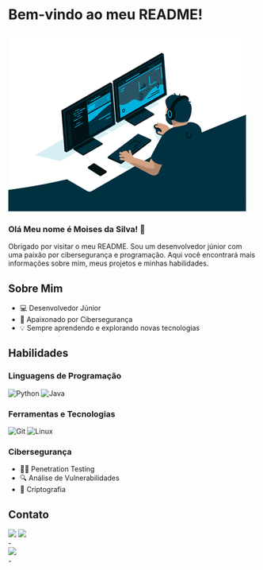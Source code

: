 # Bem-vindo ao meu README!

![Banner](homem_na_mesa.gif)

### Olá Meu nome é Moises da Silva! 👋
Obrigado por visitar o meu README. Sou um desenvolvedor júnior com uma paixão por cibersegurança e programação. Aqui você encontrará mais informações sobre mim, meus projetos e minhas habilidades.

## Sobre Mim
- 💻 Desenvolvedor Júnior
- 🔐 Apaixonado por Cibersegurança
- 💡 Sempre aprendendo e explorando novas tecnologias

## Habilidades
### Linguagens de Programação
![Python](https://img.shields.io/badge/-Python-3776AB?style=flat-square&logo=python&logoColor=white)
![Java](https://img.shields.io/badge/-Java-007396?style=flat-square&logo=java&logoColor=white)

### Ferramentas e Tecnologias
![Git](https://img.shields.io/badge/-Git-F05032?style=flat-square&logo=git&logoColor=white)
![Linux](https://img.shields.io/badge/-Linux-FCC624?style=flat-square&logo=linux&logoColor=black)


### Cibersegurança
- 🕵️‍♂️ Penetration Testing
- 🔍 Análise de Vulnerabilidades
- 🔐 Criptografia



## Contato

<div>
<a href="https://www.instagram.com/moisessilvaa/" target="_blank"><img loading="lazy" src="https://img.shields.io/badge/-Instagram-%23E4405F?style=for-the-badge&logo=instagram&logoColor=white" target="_blank"></a>
<a href="https://www.linkedin.com/in/moisesdsilva/" target="_blank"><img loading="lazy" src="https://img.shields.io/badge/-LinkedIn-%230077B5?style=for-the-badge&logo=linkedin&logoColor=white" target="_blank"></a>   
</div>- 


<div>
<picture>
  <source
    srcset="https://github-readme-stats.vercel.app/api?username=moisessilva&show_icons=true&theme=dark"
    media="(prefers-color-scheme: dark)"
  />
  <source
    srcset="https://github-readme-stats.vercel.app/api?username=moisessilva&show_icons=true"
    media="(prefers-color-scheme: light), (prefers-color-scheme: no-preference)"
  />
  <img src="https://github-readme-stats.vercel.app/api?username=moisessilva&show_icons=true" />
</picture>
</div>- 
